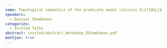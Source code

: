 ```yaml
---
name: Topological semantics of the predicate modal calculus $\sf{QGL}$ extended with non-well-founded proofs
speakers:
  - Daniyar Shamkanov
categories:
  - Invited Talks
abstract: invited/abstract_Wormshop_DShamkanov.pdf
mathjax: true
---
```

